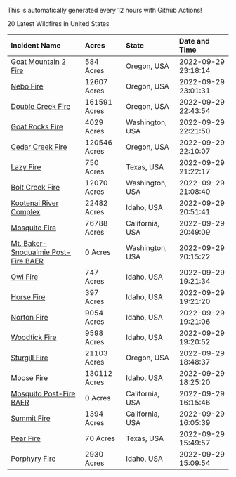 This is automatically generated every 12 hours with Github Actions!

20 Latest Wildfires in United States

 | Incident Name | Acres | State | Date and Time |
|:---|:---|:---|:---|
| [Goat Mountain 2 Fire](https://inciweb.nwcg.gov/incident/8380/) | 584 Acres | Oregon, USA | 2022-09-29 23:18:14 |
| [Nebo Fire](https://inciweb.nwcg.gov/incident/8363/) | 12607 Acres | Oregon, USA | 2022-09-29 23:01:31 |
| [Double Creek Fire](https://inciweb.nwcg.gov/incident/8366/) | 161591 Acres | Oregon, USA | 2022-09-29 22:43:54 |
| [Goat Rocks Fire](https://inciweb.nwcg.gov/incident/8415/) | 4029 Acres | Washington, USA | 2022-09-29 22:21:50 |
| [Cedar Creek Fire](https://inciweb.nwcg.gov/incident/8307/) | 120546 Acres | Oregon, USA | 2022-09-29 22:10:07 |
| [Lazy Fire](https://inciweb.nwcg.gov/incident/8431/) | 750 Acres | Texas, USA | 2022-09-29 21:22:17 |
| [Bolt Creek Fire](https://inciweb.nwcg.gov/incident/8417/) | 12070 Acres | Washington, USA | 2022-09-29 21:08:40 |
| [Kootenai River Complex ](https://inciweb.nwcg.gov/incident/8378/) | 22482 Acres | Idaho, USA | 2022-09-29 20:51:41 |
| [Mosquito Fire](https://inciweb.nwcg.gov/incident/8398/) | 76788 Acres | California, USA | 2022-09-29 20:49:09 |
| [Mt. Baker-Snoqualmie Post-Fire BAER](https://inciweb.nwcg.gov/incident/8429/) | 0 Acres | Washington, USA | 2022-09-29 20:15:22 |
| [Owl Fire](https://inciweb.nwcg.gov/incident/8416/) | 747 Acres | Idaho, USA | 2022-09-29 19:21:34 |
| [Horse Fire ](https://inciweb.nwcg.gov/incident/8423/) | 397 Acres | Idaho, USA | 2022-09-29 19:21:20 |
| [Norton Fire](https://inciweb.nwcg.gov/incident/8308/) | 9054 Acres | Idaho, USA | 2022-09-29 19:21:06 |
| [Woodtick Fire](https://inciweb.nwcg.gov/incident/8253/) | 9598 Acres | Idaho, USA | 2022-09-29 19:20:52 |
| [Sturgill Fire](https://inciweb.nwcg.gov/incident/8364/) | 21103 Acres | Oregon, USA | 2022-09-29 18:48:37 |
| [Moose Fire](https://inciweb.nwcg.gov/incident/8249/) | 130112 Acres | Idaho, USA | 2022-09-29 18:25:20 |
| [Mosquito Post-Fire BAER](https://inciweb.nwcg.gov/incident/8430/) | 0 Acres | California, USA | 2022-09-29 16:15:46 |
| [Summit Fire](https://inciweb.nwcg.gov/incident/8408/) | 1394 Acres | California, USA | 2022-09-29 16:05:39 |
| [Pear Fire](https://inciweb.nwcg.gov/incident/8428/) | 70 Acres | Texas, USA | 2022-09-29 15:49:57 |
| [Porphyry Fire](https://inciweb.nwcg.gov/incident/8334/) | 2930 Acres | Idaho, USA | 2022-09-29 15:09:54 |
